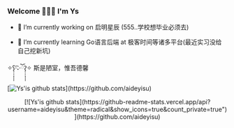 ### Welcome 👾🥶👾 I'm Ys

- 🔭 I’m currently working on 启明星辰 (555..学校想毕业必须去)

- 🌱 I’m currently learning Go语言后端 at 极客时间等诸多平台(最近实习没给自己挖新坑)

✧ʕ̢̣̣̣̣̩̩̩̩·͡˔·ོɁ̡̣̣̣̣̩̩̩̩✧   斯是陋室，惟吾德馨
 
 
 
  [![Ys'is github stats](https://github-readme-stats.vercel.app/api?username=aideyisu&theme=radical&show_icons=true&count_private=true")](https://github.com/aideyisu)
  
<div align='center'>  [![Ys'is github stats](https://github-readme-stats.vercel.app/api?username=aideyisu&theme=radical&show_icons=true&count_private=true")](https://github.com/aideyisu)</div>
<!--
**aideyisu/aideyisu** is a ✨ _special_ ✨ repository because its `README.md` (this file) appears on your GitHub profile.

Here are some ideas to get you started:

- 🔭 I’m currently working on ...
- 🌱 I’m currently learning ...
- 👯 I’m looking to collaborate on ...
- 🤔 I’m looking for help with ...
- 💬 Ask me about ...
- 📫 How to reach me: ...
- 😄 Pronouns: ...
- ⚡ Fun fact: ...
-->
